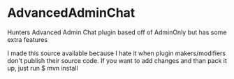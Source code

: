 # AdvancedAdminChat
Hunters Advanced Admin Chat plugin based off of AdminOnly but has some extra features

I made this source available because I hate it when plugin makers/modifiers don't publish their source code. If you want to add changes and than pack it up, just run $ mvn install
